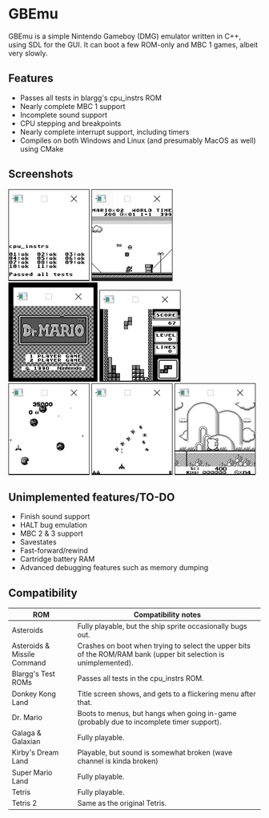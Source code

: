 # GBEmu

GBEmu is a simple Nintendo Gameboy (DMG) emulator written in C++, using SDL for the GUI. It can boot a few ROM-only and MBC 1 games, albeit very slowly.

## Features
 - Passes all tests in blargg's cpu_instrs ROM
 - Nearly complete MBC 1 support
 - Incomplete sound support
 - CPU stepping and breakpoints
 - Nearly complete interrupt support, including timers
 - Compiles on both Windows and Linux (and presumably MacOS as well) using CMake

## Screenshots

![Blargg's test ROM](screenshots/blarggs.png)
![Super Mario Land](screenshots/sml.png)
![Dr. Mario](screenshots/drMario.png)
![Tetris](screenshots/tetris.png)
![Asteroids](screenshots/asteroids.png)
![Galaga](screenshots/galaga.png)
![Kirby](screenshots/kirby.png)

## Unimplemented features/TO-DO
  - Finish sound support
  - HALT bug emulation
  - MBC 2 & 3 support
  - Savestates
  - Fast-forward/rewind
  - Cartridge battery RAM
  - Advanced debugging features such as memory dumping 


## Compatibility
| ROM                         | Compatibility notes                                                                                                                                                                                   |
|-----------------------------|-------------------------------------------------------------------------------------------------------------------------------------------------------------------------------------------------------|
| Asteroids                   | Fully playable, but the ship sprite occasionally bugs out.                                                                                                                     |
| Asteroids & Missile Command | Crashes on boot when trying to select the upper bits of the ROM/RAM bank (upper bit selection is unimplemented). 
| Blargg's Test ROMs          | Passes all tests in the cpu_instrs ROM.
| Donkey Kong Land            | Title screen shows, and gets to a flickering menu after that.                                                                                                             |
| Dr. Mario                   | Boots to menus, but hangs when going in-game (probably due to incomplete timer support).                                                                                                              |
| Galaga & Galaxian           | Fully playable.                                                                                                                                                                                     |
| Kirby's Dream Land          | Playable, but sound is somewhat broken (wave channel is kinda broken)			 |
| Super Mario Land            | Fully playable.			 |
| Tetris                      | Fully playable.                                                                                                                                    |
| Tetris 2                    | Same as the original Tetris.                                                                                                                                                                            |
 
